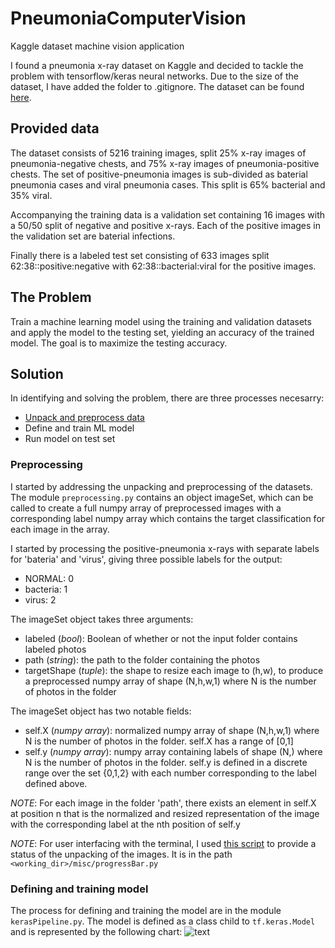 # PneumoniaComputerVision
Kaggle dataset machine vision application

I found a pneumonia x-ray dataset on Kaggle and decided to tackle the problem with tensorflow/keras neural networks. Due to the size of the dataset,
I have added the folder to .gitignore. The dataset can be found [here](https://www.kaggle.com/paultimothymooney/chest-xray-pneumonia).

## Provided data

The dataset consists of 5216 training images, split 25% x-ray images of pneumonia-negative chests, and 75% x-ray images of pneumonia-positive chests. The set of positive-pneumonia images is sub-divided as baterial pneumonia cases and viral pneumonia cases. This split is 65% bacterial and 35% viral.

Accompanying the training data is a validation set containing 16 images with a 50/50 split of negative and positive x-rays. Each of the positive images in the validation set are baterial infections.

Finally there is a labeled test set consisting of 633 images split 62:38::positive:negative with 62:38::bacterial:viral for the positive images.

## The Problem

Train a machine learning model using the training and validation datasets and apply the model to the testing set, yielding an accuracy of the trained model. The goal is to maximize the testing accuracy.

## Solution

In identifying and solving the problem, there are three processes necesarry:
- [Unpack and preprocess data](https://github.com/SamTabbutt/PneumoniaComputerVision/blob/master/README.md#preprocessing)
- Define and train ML model
- Run model on test set

### Preprocessing
I started by addressing the unpacking and preprocessing of the datasets. The module ```preprocessing.py``` contains an object imageSet, which can be called to create a full numpy array of preprocessed images with a corresponding label numpy array which contains the target classification for each image in the array. 

I started by processing the positive-pneumonia x-rays with separate labels for 'bateria' and 'virus', giving three possible labels for the output:
- NORMAL: 0
- bacteria: 1
- virus: 2

The imageSet object takes three arguments: 
- labeled (*bool*): Boolean of whether or not the input folder contains labeled photos
- path (*string*): the path to the folder containing the photos
- targetShape (*tuple*): the shape to resize each image to (h,w), to produce a preprocessed numpy array of shape (N,h,w,1) where N is the number of photos in the folder

The imageSet object has two notable fields:
- self.X (*numpy array*): normalized numpy array of shape (N,h,w,1) where N is the number of photos in the folder. self.X has a range of [0,1]
- self.y (*numpy array*): numpy array containing labels of shape (N,) where N is the number of photos in the folder. self.y is defined in a discrete range over the set {0,1,2} with each number corresponding to the label defined above. 

*NOTE*: For each image in the folder 'path', there exists an element in self.X at position n that is the normalized and resized representation of the image with the corresponding label at the nth position of self.y

*NOTE*: For user interfacing with the terminal, I used [this script](https://stackoverflow.com/questions/3173320/text-progress-bar-in-the-console) to provide a status of the unpacking of the images. It is in the path ```<working_dir>/misc/progressBar.py```

### Defining and training model

The process for defining and training the model are in the module ```kerasPipeline.py```. The model is defined as a class child to ```tf.keras.Model``` and is represented by the following chart:
![text](https://github.com/SamTabbutt/PneumoniaComputerVision/blob/master/misc/disp/modelinit.JPG)

